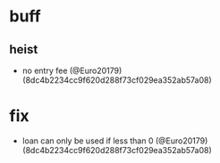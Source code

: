 # buff

## heist

* no entry fee (@Euro20179) (8dc4b2234cc9f620d288f73cf029ea352ab57a08)


# fix

* loan can only be used if less than 0 (@Euro20179) (8dc4b2234cc9f620d288f73cf029ea352ab57a08)


